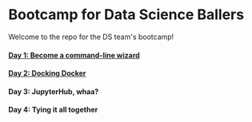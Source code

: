 # Bootcamp for Data Science Ballers

Welcome to the repo for the DS team's bootcamp!

#### [Day 1: Become a command-line wizard][day1]
#### [Day 2: Docking Docker][day2]
#### Day 3: JupyterHub, whaa?
#### Day 4: Tying it all together


[day1]: day1.md
[day2]: day2.md
